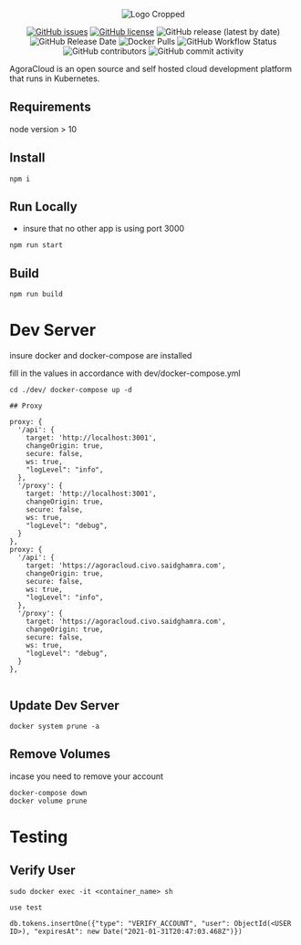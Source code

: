 <div style="text-align: center">
  <p><img src="https://user-images.githubusercontent.com/35788699/116828155-ed3ccd00-ab6a-11eb-9327-4d99bd169bdc.png" alt="Logo Cropped"></p>
  <p><a href="https://github.com/AgoraCloud/ui/issues"><img src="https://img.shields.io/github/issues/AgoraCloud/ui" alt="GitHub issues"></a> <a href="https://github.com/AgoraCloud/ui/blob/main/LICENSE"><img src="https://img.shields.io/github/license/AgoraCloud/ui" alt="GitHub license"></a> <img alt="GitHub release (latest by date)" src="https://img.shields.io/github/v/release/AgoraCloud/ui"> <img src="https://img.shields.io/github/release-date/AgoraCloud/ui" alt="GitHub Release Date"> <img alt="Docker Pulls" src="https://img.shields.io/docker/pulls/agoracloud/ui"> <img src="https://img.shields.io/github/workflow/status/AgoraCloud/ui/main_versioned_push" alt="GitHub Workflow Status"> <img src="https://img.shields.io/github/contributors/AgoraCloud/ui" alt="GitHub contributors"> <img src="https://img.shields.io/github/commit-activity/m/AgoraCloud/ui" alt="GitHub commit activity"></p>
</div>

AgoraCloud is an open source and self hosted cloud development platform that runs in Kubernetes.

## Requirements

node version > 10

## Install

```
npm i
```

## Run Locally

- insure that no other app is using port 3000

```
npm run start
```

## Build

```
npm run build
```

# Dev Server

insure docker and docker-compose are installed

fill in the values in accordance with dev/docker-compose.yml

```
cd ./dev/ docker-compose up -d

## Proxy
```

    proxy: {
      '/api': {
        target: 'http://localhost:3001',
        changeOrigin: true,
        secure: false,
        ws: true,
        "logLevel": "info",
      },
      '/proxy': {
        target: 'http://localhost:3001',
        changeOrigin: true,
        secure: false,
        ws: true,
        "logLevel": "debug",
      }
    },
    proxy: {
      '/api': {
        target: 'https://agoracloud.civo.saidghamra.com',
        changeOrigin: true,
        secure: false,
        ws: true,
        "logLevel": "info",
      },
      '/proxy': {
        target: 'https://agoracloud.civo.saidghamra.com',
        changeOrigin: true,
        secure: false,
        ws: true,
        "logLevel": "debug",
      }
    },

```

```

## Update Dev Server

```
docker system prune -a
```

## Remove Volumes

incase you need to remove your account

```
docker-compose down
docker volume prune
```

# Testing

## Verify User

```
sudo docker exec -it <container_name> sh

use test

db.tokens.insertOne({"type": "VERIFY_ACCOUNT", "user": ObjectId(<USER ID>), "expiresAt": new Date("2021-01-31T20:47:03.468Z")})
```
